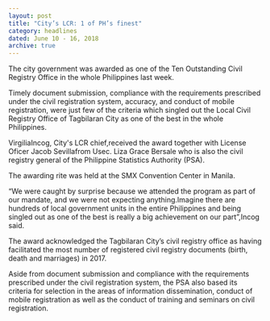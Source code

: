 ```yaml
---
layout: post
title: "City’s LCR: 1 of PH’s finest"
category: headlines
dated: June 10 - 16, 2018
archive: true
---
```


The city government was awarded as one of the Ten Outstanding Civil Registry Office in the whole Philippines last week.

Timely document submission, compliance with the requirements prescribed under the civil registration system, accuracy, and conduct of mobile registration, were just few of the criteria which singled out the Local Civil Registry Office of Tagbilaran City as one of the best in the whole Philippines. 

VirgiliaIncog, City's LCR chief,received the award together with License Oficer Jacob Sevillafrom Usec. Liza Grace Bersale who is also the civil registry general of the Philippine Statistics Authority (PSA). 

The awarding rite was held at the SMX Convention Center in Manila.

“We were caught by surprise because we attended the program as part of our mandate, and we were not expecting anything.Imagine there are hundreds of local government units in the entire Philippines and being singled out as one of the best is really a big achievement on our part”,Incog said. 

The award acknowledged the Tagbilaran City’s civil registry office as having facilitated the most number of registered civil registry documents (birth, death and marriages) in 2017. 

Aside from document submission and compliance with the requirements prescribed under the civil registration system, the PSA also based its criteria for selection in the areas of information dissemination, conduct of mobile registration as well as the conduct of training and seminars on civil registration.